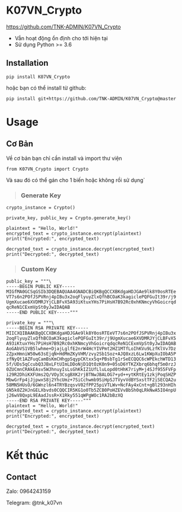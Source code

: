 # K07VN_Crypto #
https://github.com/TNK-ADMIN/K07VN_Crypto

* Vẫn hoạt động ổn định cho tới hiện tại
* Sử dụng Python >= 3.6

## **Installation** ##
```
pip install K07VN_Crypto
```
hoặc bạn có thể install từ github: 
```
pip install git+https://github.com/TNK-ADMIN/K07VN_Crypto@master
```

# **Usage** #

## Cơ Bản ##

Về cơ bản bạn chỉ cần install và import thư viện
```
from K07VN_Crypto import Crypto
```

Và sau đó có thể gán cho 1 biến hoặc không rồi sử dụng`
> ### Generate Key ###

```
crypto_instance = Crypto()

private_key, public_key = Crypto.generate_key()

plaintext = "Hello, World!"
encrypted_text = crypto_instance.encrypt(plaintext)
print("Encrypted:", encrypted_text)

decrypted_text = crypto_instance.decrypt(encrypted_text)
print("Decrypted:", decrypted_text)
```

> ### Custom Key ###

```
public_key = """\
-----BEGIN PUBLIC KEY-----
MIGfMA0GCSqGSIb3DQEBAQUAA4GNADCBiQKBgQCCXBKdgaHDJGAe9lk8Y0osRTEe
VT7s6n2POfJSPVRnj4pIBu3x2oqFlyuyZlxQfhBCOaK3kagiclePQFGuIt39r/j9
UgmXucae6XVDMRJYjCLBFvX5A93iKtuxYHs7PiHsH7B92Rc0xhKNmcyVhGoicrqd
qcReN1CExmVpSt0yJwIDAQAB
-----END PUBLIC KEY-----"""

private_key = """\
-----BEGIN RSA PRIVATE KEY-----
MIICXQIBAAKBgQCCXBKdgaHDJGAe9lk8Y0osRTEeVT7s6n2POfJSPVRnj4pIBu3x
2oqFlyuyZlxQfhBCOaK3kagiclePQFGuIt39r/j9UgmXucae6XVDMRJYjCLBFvX5
A93iKtuxYHs7PiHsH7B92Rc0xhKNmcyVhGoicrqdqcReN1CExmVpSt0yJwIDAQAB
AoGAbVS1VB5lwhme+DjajLglfE2nrW4HcYIVPmt2HZ1MTfLoIhKVu9LzfKlVv7Dz
2ZpxHmniW50w63sEjqN+HdMmZKyVHM/zvy2Sb1Soz+AJQ8xzL6Lw1KWpXuIObA5P
zfNyQt1AZFuqCamBsKmCHhgpSqypCKtxx5q+PBsbTg1rSeECQQC6cWPEkchWTD13
5f/UDs5qCcubQ3JBxLFtUImLDDoNjD1QtOzK0n9+05sD6YTKZXbrq6bhqf5m0rzJ
0ZUCmnCRAkEAsv5WJhnuyIsLsGhKkIZ1UfLluLopd0tHhK7riyM+j4SJf955FVFp
i29R2DhiKXFUms2Q/VOy3CsgBXK2rjBTNwJBALOG7+yd++ytKRtEy1zkjPoqSHZP
MbwGrFp4jJjpwxS8j2YhcUmz+7SiCchwmb9SiHpSJTVyvVdBYSxstTF2iSECQA2u
58MN5HUsO/6GWnzl6n4TRYBzqsvV02fPP25piVTLWv+NcFAy4xCnt+gBl293nHIh
GN5k0Z2HJnGELXbvds0CQQCIR5KG1o0Tb5ZCB0PoHZEVvBbSh0qLRkNwA5IO4npU
j26wV8QxpL9EAadJssR+X1Rky551qWPgWOc1RA2bBzXQ
-----END RSA PRIVATE KEY-----"""
plaintext = "Hello, World!"
encrypted_text = crypto_instance.encrypt(plaintext)
print("Encrypted:", encrypted_text)

decrypted_text = crypto_instance.decrypt(encrypted_text)
print("Decrypted:", decrypted_text)
```


# **Kết thúc** #

## Contact ##

Zalo: 0964243159

Telegram: @tnk_k07vn
